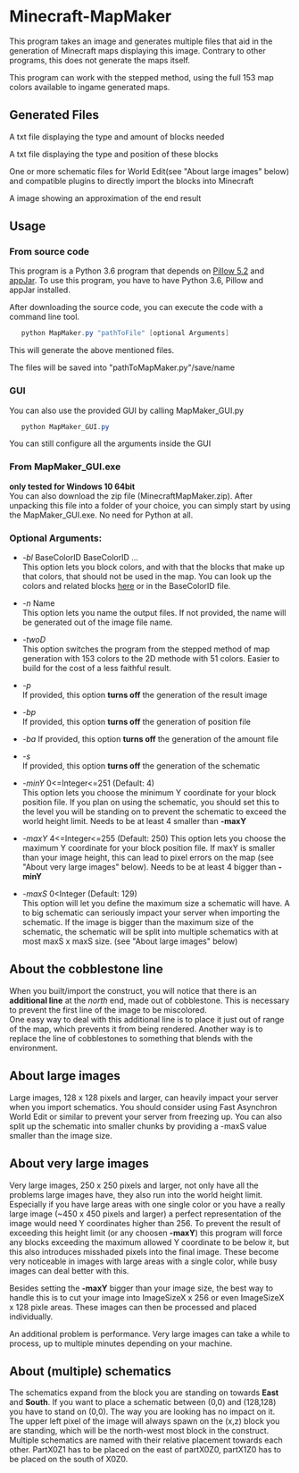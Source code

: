 # Minecraft-MapMaker

This program takes an image and generates multiple files that aid in the generation of Minecraft maps displaying
this image. Contrary to other programs, this does not generate the maps itself.

This program can work with the stepped method, using the full 153 map colors available to
ingame generated maps.

## Generated Files

   A txt file displaying the type and amount of blocks needed

   A txt file displaying the type and position of these blocks

   One or more schematic files for World Edit(see "About large images" below) and compatible plugins to directly import the blocks into Minecraft

   A image showing an approximation of the end result
   
## Usage

### From source code
This program is a Python 3.6 program that depends on [Pillow 5.2](https://pillow.readthedocs.io/en/5.2.x/) and
[appJar](http://appjar.info/).
To use this program, you have to have Python 3.6, Pillow and appJar installed.

After downloading the source code, you can execute the code with a command line tool.
```powershell
   python MapMaker.py "pathToFile" [optional Arguments]
```   
This will generate the above mentioned files. 

The files will be saved into "pathToMapMaker.py"/save/name

### GUI
You can also use the provided GUI by calling MapMaker_GUI.py
```powershell
   python MapMaker_GUI.py
```   
You can still configure all the arguments inside the GUI

### From MapMaker_GUI.exe
**only tested for Windows 10 64bit**  
You can also download the zip file (MinecraftMapMaker.zip). After unpacking this file into a folder of your choice,
you can simply start by using the MapMaker_GUI.exe. No need for Python at all.

### Optional Arguments:

+ *-bl* BaseColorID BaseColorID ...  
  This option lets you block colors, and with that the blocks that make up that colors, that should not be used in the map.
  You can look up the colors and related blocks [here](https://minecraft.gamepedia.com/Map_item_format) or in the BaseColorID file.
      
+ *-n* Name  
  This option lets you name the output files. If not provided, the name will be generated out of the image file name.
  
+ *-twoD*  
  This option switches the program from the stepped method of map generation with 153 colors to the 2D methode with 51 colors.
  Easier to build for the cost of a less faithful result.
  
+ *-p*  
   If provided, this option **turns off** the generation of the result image

+ *-bp*  
   If provided, this option **turns off** the generation of position file
   
+ *-ba*
   If provided, this option **turns off** the generation of the amount file
   
+ *-s*  
   If provided, this option **turns off** the generation of the schematic
   
+ *-minY* 0<=Integer<=251  (Default: 4)  
   This option lets you choose the minimum Y coordinate for your block position file. If you plan on using the schematic,
   you should set this to the level you will be standing on to prevent the schematic to exceed the world height limit.
   Needs to be at least 4 smaller than **-maxY**
   
+ *-maxY* 4<=Integer<=255  (Default: 250)
   This option lets you choose the maximum Y coordinate for your block position file. If maxY is smaller than your image height,
   this can lead to pixel errors on the map (see "About very large images" below). Needs to be at least 4 bigger than **-minY**
   
+ *-maxS* 0<Integer (Default: 129)  
   This option will let you define the maximum size a schematic will have. A to big schematic can seriously impact your server
   when importing the schematic. If the image is bigger than the maximum size of the schematic, the schematic will be split
   into multiple schematics with at most maxS x maxS size. (see "About large images" below)

## About the cobblestone line
When you built/import the construct, you will notice that
there is an **additional line** at the *north* end, made out of cobblestone. This is necessary to prevent
the first line of the image to be miscolored.  
One easy way to deal with this additional line is to place it just out of range of the map, which prevents it from being rendered.
Another way is to replace the line of cobblestones to something that blends with the environment.

## About large images
Large images, 128 x 128 pixels and larger, can heavily impact your server when you import schematics. You should consider using Fast
Asynchron World Edit or similar to prevent your server from freezing up. You can also split up the schematic into smaller chunks
by providing a -maxS value smaller than the image size.

## About very large images
Very large images, 250 x 250 pixels and larger, not only have all the problems large images have,
they also run into the world height limit. Especially if you have large areas with one single color or you have a really large image
(~450 x 450 pixels and larger) a perfect representation of the image would need Y coordinates higher than 256. To prevent the result 
of exceeding this height limit (or any choosen **-maxY**) this program will force any blocks exceeding the maximum allowed Y coordinate
to be below it, but this also introduces misshaded pixels into the final image. These become very noticeable in images with large areas
with a single color, while busy images can deal better with this.

Besides setting the **-maxY** bigger than your image size, the best way to handle this is to cut your image into ImageSizeX x 256 or
even ImageSizeX x 128 pixle areas. These images can then be processed and placed individually.

An additional problem is performance. Very large images can take a while to process, up to multiple minutes depending on your machine.

## About (multiple) schematics
The schematics expand from the block you are standing on towards **East** and **South**. If you want to place a schematic between (0,0)
and (128,128) you have to stand on (0,0). The way you are looking has no impact on it. The upper left pixel of the image will always
spawn on the (x,z) block you are standing, which will be the north-west most block in the construct.
Multiple schematics are named with their relative placement towards each other. PartX0Z1 has to be placed on the east of partX0Z0, 
partX1Z0 has to be placed on the south of X0Z0.
